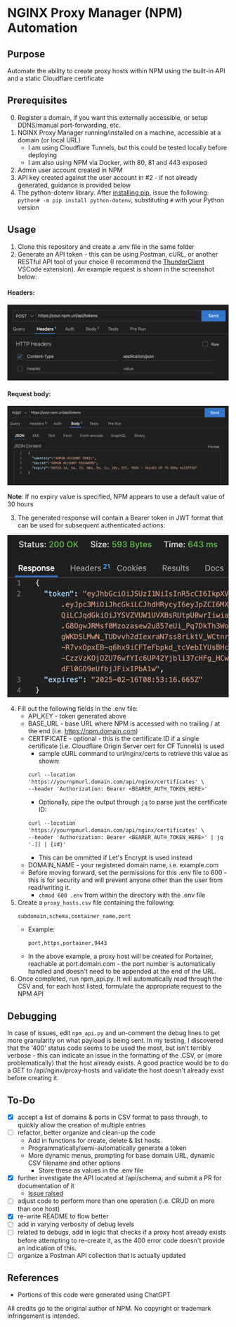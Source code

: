 # NGINX Proxy Manager (NPM) Automation

## Purpose
Automate the ability to create proxy hosts within NPM using the built-in API and a static Cloudflare certificate

## Prerequisites
0. Register a domain, if you want this externally accessible, or setup DDNS/manual port-forwarding, etc. 
1. NGINX Proxy Manager running/installed on a machine, accessible at a domain (or local URL)
    - I am using Cloudflare Tunnels, but this could be tested locally before deploying
    - I am also using NPM via Docker, with 80, 81 and 443 exposed
2. Admin user account created in NPM
3. API key created against the user account in #2 - if not already generated, guidance is provided below
4. The python-dotenv library. After [installing pip](https://pip.pypa.io/en/stable/installation/), issue the following:
   `python# -m pip install python-dotenv`, substituting `#` with your Python version

## Usage
1. Clone this repository and create a .env file in the same folder
2. Generate an API token - this can be using Postman, cURL, or another RESTful API tool of your choice (I recommend the [ThunderClient](https://www.thunderclient.com/) VSCode extension). An example request is shown in the screenshot below:

#### **Headers:**
![headers](<headers.png>)

#### **Request body:**
![request body](<request.png>)

**Note**: If no expiry value is specified, NPM appears to use a default value of 30 hours

3. The generated response will contain a Bearer token in JWT format that can be used for subsequent authenticated actions:

![alt text](<jwt.png>)

4. Fill out the following fields in the .env file:
    - API_KEY - token generated above
    - BASE_URL - base URL where NPM is accessed with no trailing / at the end (i.e. https://npm.domain.com)
    - CERTIFICATE - optional - this is the certificate ID if a single certificate (i.e. Cloudflare Origin Server cert for CF Tunnels) is used
        - sample cURL command to url/nginx/certs to retrieve this value as shown:
        ```
        curl --location 'https://yournpmurl.domain.com/api/nginx/certificates' \
        --header 'Authorization: Bearer <BEARER_AUTH_TOKEN_HERE>'
        ```
        - Optionally, pipe the output through `jq` to parse just the certificate ID:
        ```
        curl --location 'https://yournpmurl.domain.com/api/nginx/certificates' \
        --header 'Authorization: Bearer <BEARER_AUTH_TOKEN_HERE>' | jq '.[] | {id}'
        ```
        - This can be ommitted if Let's Encrypt is used instead
    - DOMAIN_NAME - your registered domain name, i.e. example.com
    - Before moving forward, set the permissions for this .env file to 600 - this is for security and will prevent anyone other than the user from read/writing it.
        - `chmod 600 .env` from within the directory with the .env file
5. Create a `proxy_hosts.csv` file containing the following:
    ```
    subdomain,schema,container_name,port
    ```
    - Example:
        ```
        port,https,portainer,9443
        ```
    - In the above example, a proxy host will be created for Portainer, reachable at port.domain.com - the port number is automatically handled and doesn't need to be appended at the end of the URL.
6. Once completed, run npm_api.py. It will automatically read through the CSV and, for each host listed, formulate the appropriate request to the NPM API

## Debugging
In case of issues, edit `npm_api.py` and un-comment the debug lines to get more granularity on what payload is being sent. In my testing, I discovered that the '400' status code seems to be used the most, but isn't terribly verbose - this can indicate an issue in the formatting of the .CSV, or (more problematically) that the host already exists. A good practice would be to do a GET to /api/nginx/proxy-hosts and validate the host doesn't already exist before creating it.

## To-Do
- [X] accept a list of domains & ports in CSV format to pass through, to quickly allow the creation of multiple entries
- [ ] refactor, better organize and clean-up the code
    - Add in functions for create, delete & list hosts
    - Programmatically/semi-automatically generate a token
    - More dynamic menus, prompting for base domain URL, dynamic CSV filename and other options
        - Store these as values in the .env file
- [X] further investigate the API located at /api/schema, and submit a PR for documentation of it
    - [Issue raised](https://github.com/NginxProxyManager/nginx-proxy-manager/issues/3749#issuecomment-2107483394)
- [ ] adjust code to perform more than one operation (i.e. CRUD on more than one host)
- [X] re-write README to flow better
- [ ] add in varying verbosity of debug levels
- [ ] related to debugs, add in logic that checks if a proxy host already exists before attempting to re-create it, as the 400 error code doesn't provide an indication of this.
- [ ] organize a Postman API collection that is actually updated

## References
- Portions of this code were generated using ChatGPT

All credits go to the original author of NPM. No copyright or trademark infringement is intended.

